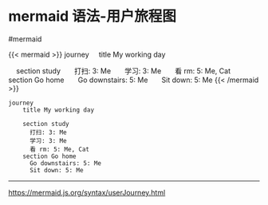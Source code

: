 # mermaid 语法-用户旅程图

<!--more-->
#mermaid 

{{< mermaid >}}
journey
    title My working day
  
    section study
      打扫: 3: Me
      学习: 3: Me
      看 rm: 5: Me, Cat
    section Go home
      Go downstairs: 5: Me
      Sit down: 5: Me
{{< /mermaid >}}
```
journey
    title My working day
  
    section study
      打扫: 3: Me
      学习: 3: Me
      看 rm: 5: Me, Cat
    section Go home
      Go downstairs: 5: Me
      Sit down: 5: Me
```

---
https://mermaid.js.org/syntax/userJourney.html
